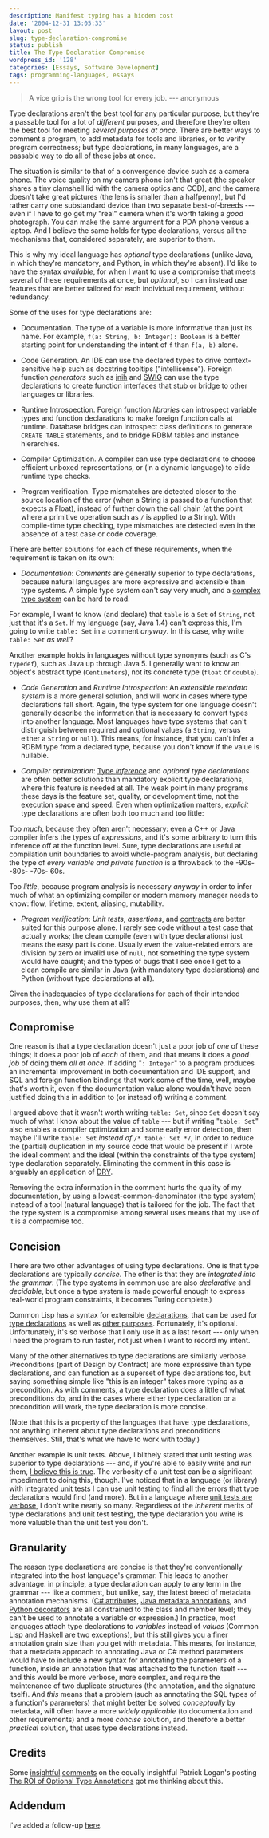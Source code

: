 ```yaml
---
description: Manifest typing has a hidden cost
date: '2004-12-31 13:05:33'
layout: post
slug: type-declaration-compromise
status: publish
title: The Type Declaration Compromise
wordpress_id: '128'
categories: [Essays, Software Development]
tags: programming-languages, essays
---
```


> A vice grip is the wrong tool for every job. --- anonymous

Type declarations aren't the best tool for any particular purpose, but they're a passable tool for a lot of _different_ purposes, and therefore they're often the best tool for meeting _several purposes at once_.  There are better ways to comment a program, to add metadata for tools and libraries, or to verify program correctness; but type declarations, in many languages, are a passable way to do all of these jobs at once.

The situation is similar to that of a convergence device such as a camera phone.  The voice quality on my camera phone isn't that great (the speaker shares a tiny clamshell lid with the camera optics and CCD), and the camera doesn't take great pictures (the lens is smaller than a halfpenny), but I'd rather carry one substandard device than two separate best-of-breeds --- even if I have to go get my "real" camera when it's worth taking a _good_ photograph.  You can make the same argument for a PDA phone versus a laptop.  And I believe the same holds for type declarations, versus all the mechanisms that, considered separately, are superior to them.

This is why my ideal language has _optional_ type declarations (unlike Java, in which they're mandatory, and Python, in which they're absent).  I'd like to have the syntax _available_, for when I want to use a compromise that meets several of these requirements at once, but _optional_, so I can instead use features that are better tailored for each individual requirement, without redundancy.

Some of the uses for type declarations are:

* Documentation.  The type of a variable is more informative than just its name.  For example, `f(a: String, b: Integer): Boolean` is a better starting point for understanding the intent of `f` than `f(a, b)` alone.

* Code Generation.  An IDE can use the declared types to drive context-sensitive help such as docstring tooltips ("intellisense").  Foreign function _generators_ such as [jnih](http://java.sun.com/j2se/1.4.2/docs/tooldocs/windows/javah.html) and [SWIG](http://www.swig.org/) can use the type declarations to create function interfaces that stub or bridge to other languages or libraries.

* Runtime Introspection.  Foreign function _libraries_ can introspect variable types and function declarations to make foreign function calls at runtime.  Database bridges can introspect class definitions to generate `CREATE TABLE` statements, and to bridge RDBM tables and instance hierarchies.

* Compiler Optimization.  A compiler can use type declarations to choose efficient unboxed representations, or (in a dynamic language) to elide runtime type checks.

* Program verification.  Type mismatches are detected closer to the source location of the error (when a String is passed to a function that expects a Float), instead of further down the call chain (at the point where a primitive operation such as `/` is applied to a String).  With compile-time type checking, type mismatches are detected even in the absence of a test case or code coverage.

There are better solutions for each of these requirements, when the requirement is taken on its own:

* *Documentation*:  _Comments_ are generally superior to type declarations, because natural languages are more expressive and extensible than type systems.  A simple type system can't say very much, and a [complex type system](http://www.haskell.org/ghc/docs/latest/html/users_guide/type-extensions.html) can be hard to read.

For example, I want to know (and declare) that `table` is a `Set` of `String`, not just that it's a `Set`.  If my language (say, Java 1.4) can't express this, I'm going to write `table: Set` in a comment _anyway_.  In this case, why write `table: Set` _as well_?

Another example holds in languages without type synonyms (such as C's `typedef`), such as Java up through Java 5.  I generally want to know an object's abstract type (`Centimeters`), not its concrete type (`float` or `double`).

* *Code Generation* and *Runtime Introspection*: An _extensible metadata system_ is a more general solution, and will work in cases where type declarations fall short.  Again, the type system for one language doesn't generally describe the information that is necessary to convert types into another language.  Most languages have type systems that can't distinguish between required and optional values (a `String`, versus either a `String` or `null`).  This means, for instance, that you can't infer a RDBM type from a declared type, because you don't know if the value is nullable.

* *Compiler optimization*:  [Type *inference*](http://en.wikipedia.org/wiki/Type_inference) and _*optional* type declarations_ are often better solutions than mandatory explicit type declarations, where this feature is needed at all. The weak point in many programs these days is the feature set, quality, or development time, not the execution space and speed.  Even when optimization matters, _explicit_ type declarations are often both too much and too little:

Too _much_, because they often aren't necessary: even a C++ or Java compiler infers the types of _expressions_, and it's some arbitrary to turn this inference off at the function level. Sure, type declarations are useful at compilation unit boundaries to avoid whole-program analysis, but declaring the type of _every variable and private function_ is a throwback to the -90s- -80s- -70s- 60s.

Too _little_, because program analysis is necessary _anyway_ in order to infer much of what an optimizing compiler or modern memory manager needs to know: flow, lifetime, extent, aliasing, mutability.

* *Program verification*:  _Unit tests_, _assertions_, and [contracts](http://archive.eiffel.com/doc/manuals/technology/contract/) are better suited for this purpose alone.  I rarely see code without a test case that actually works; the clean compile (even with type declarations) just means the easy part is done.  Usually even the value-related errors are division by zero or invalid use of `null`, not something the type system would have caught; and the types of bugs that I see once I get to a clean compile are similar in Java (with mandatory type declarations) and Python (without type declarations at all).

Given the inadequacies of type declarations for each of their intended purposes, then, why use them at all?

## Compromise

One reason is that a type declaration doesn't just a poor job of _one_ of these things; it does a poor job of _each_ of them, and that means it does a _good job_ of doing them _all at once_.  If adding "`: Integer`" to a program produces an incremental improvement in both documentation and IDE support, and SQL and foreign function bindings that work some of the time, well, maybe that's worth it, even if the documentation value alone wouldn't have been justified doing this in addition to (or instead of) writing a comment.

I argued above that it wasn't worth writing `table: Set`, since `Set` doesn't say much of what I know about the value of `table` --- but if writing "`table: Set`" also enables a compiler optimization and some early error detection, then maybe I'll write `table: Set` _instead of_ `/* table: Set */`, in order to reduce the (partial) duplication in my source code that would be present if I wrote the ideal comment and the ideal (within the constraints of the type system) type declaration separately.  Eliminating the comment in this case is arguably an application of [DRY](http://c2.com/cgi/wiki?DontRepeatYourself).

Removing the extra information in the comment hurts the quality of my documentation, by using a lowest-common-denominator (the type system) instead of a tool (natural language) that is tailored for the job.   The fact that the type system is a compromise among several uses means that my use of it is a compromise too.

## Concision

There are two other advantages of using type declarations.  One is that type declarations are typically _concise_.  The other is that they are _integrated into the grammar_.  (The type systems in common use are also _declarative_ and _decidable_, but once a type system is made powerful enough to express real-world program constraints, it becomes Turing complete.)

Common Lisp has a syntax for extensible [declarations](http://www.lispworks.com/reference/HyperSpec/Body/s_declar.htm#declare), that can be used for [type declarations](http://www.lispworks.com/reference/HyperSpec/Body/d_type.htm) as well as [other purposes](http://www.lispworks.com/reference/HyperSpec/Body/d_declar.htm).  Fortunately, it's optional.  Unfortunately, it's so verbose that I only use it as a last resort --- only when I need the program to run faster, not just when I want to record my intent.

Many of the other alternatives to type declarations are similarly verbose.  Preconditions (part of Design by Contract) are more expressive than type declarations, and can function as a superset of type declarations too, but saying something simple like "this is an integer" takes more typing as a precondition.  As with comments, a type declaration does a little of what preconditions do, and in the cases where either type declaration or a precondition will work, the type declaration is more concise.

(Note that this is a property of the languages that have type declarations, not anything inherent about type declarations and preconditions themselves.  Still, that's what we have to work with today.)

Another example is unit tests.  Above, I blithely stated that unit testing was superior to type declarations --- and, if you're able to easily write and run them, [I believe this is true](http://osteele.com/archives/2003/08/test-versus-type).  The verbosity of a unit test can be a significant impediment to doing this, though.  I've noticed that in a language (or library) with [integrated unit tests](http://docs.python.org/lib/module-doctest.html) I can use unit testing to find all the errors that type declarations would find (and more).  But in a language where [unit tests are verbose](http://www.junit.org/index.htm), I don't write nearly so many.  Regardless of the _inherent_ merits of type declarations and unit test testing, the type declaration you write is more valuable than the unit test you don't.

## Granularity

The reason type declarations are concise is that they're conventionally integrated into the host language's grammar.  This leads to another advantage: in principle, a type declaration can apply to any term in the grammar --- like a comment, but unlike, say, the latest breed of metadata annotation mechanisms.  ([C# attributes](http://msdn.microsoft.com/library/default.asp?url=/library/en-us/csref/html/vclrfintroductiontoattributes.asp), [Java metadata annotations](http://java.sun.com/j2se/1.5.0/docs/guide/language/annotations.html), and [Python decorators](http://www.python.org/peps/pep-0318.html) are all constrained to the class and member level; they can't be used to annotate a variable or expression.)  In practice, most languages attach type declarations to _variables_ instead of _values_ (Common Lisp and Haskell are two exceptions), but this still gives you a finer annotation grain size than you get with metadata.  This means, for instance, that a metadata approach to annotating Java or C# method parameters would have to include a new syntax for annotating the parameters of a function, inside an annotation that was attached to the function itself --- and this would be more verbose, more complex, and require the maintenance of two duplicate structures (the annotation, and the signature itself).  And _this_ means that a problem (such as annotating the SQL types of a function's parameters) that might better be solved _conceptually_ by metadata, will often have a more _widely applicable_ (to documentation and other requirements) and a more _concise_ solution, and therefore a better _practical_ solution, that uses type declarations instead.

## Credits

Some [insightful](http://patricklogan.blogspot.com/2004/12/roi-of-optional-type-annotations.html#110427380892002757) [comments](http://patricklogan.blogspot.com/2004/12/roi-of-optional-type-annotations.html#110434394113764682) on the equally insightful Patrick Logan's posting [The ROI of Optional Type Annotations](http://patricklogan.blogspot.com/2004/12/roi-of-optional-type-annotations.html) got me thinking about this.

## Addendum

I've added a follow-up [here](/archives/2005/01/three-lefts).
